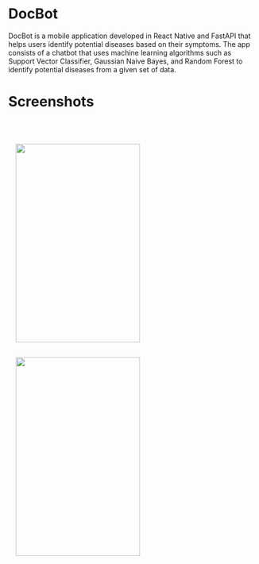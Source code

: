 # DocBot
DocBot is a mobile application developed in React Native and FastAPI that helps users identify potential diseases based on their symptoms. The app consists of a chatbot that uses machine learning algorithms such as Support Vector Classifier, Gaussian Naive Bayes, and Random Forest to identify potential diseases from a given set of data.

# Screenshots
<br>
<br>

<img src="https://github.com/Yash-Gajewar/DocBot/assets/65448232/bd653108-e554-42c3-abd9-ff4714f68c2a" width="250" height="400" style="margin: 15px;"/>
<img src = "https://github.com/Yash-Gajewar/DocBot/assets/65448232/9229c331-e587-4935-89bf-7de0cdd5d86e" width="250" height="400" style="margin: 15px;">



